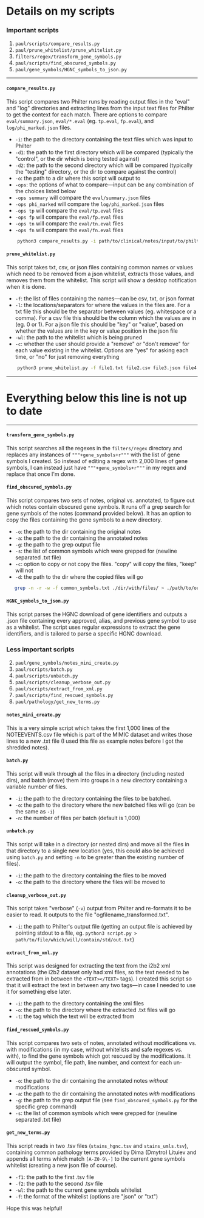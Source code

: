 # Details on my scripts
### Important scripts
1. ```paul/scripts/compare_results.py```
2. ```paul/prune_whitelist/prune_whitelist.py```
3. ```filters/regex/transform_gene_symbols.py```
4. ```paul/scripts/find_obscured_symbols.py```
5. ```paul/gene_symbols/HGNC_symbols_to_json.py```
---
#### ```compare_results.py```
This script compares two Philter runs by reading output files in the "eval" and "log" directories and extracting lines from the input text files for Philter to get the context for each match. There are options to compare ```eval/summary.json```, ```eval/*.eval``` (eg. ```tp.eval```, ```fp.eval```), and ```log/phi_marked.json``` files.
- ```-i```: the path to the directory containing the text files which was input to Philter
- ```-d1```: the path to the first directory which will be compared (typically the "control", or the dir which is being tested against)
- ```-d2```: the path to the second directory which will be compared (typically the "testing" directory, or the dir to compare against the control)
- ```-o```: the path to a dir where this script will output to
- ```-ops```: the options of what to compare—input can be any combination of the choices listed below
 - ```-ops summary``` will compare the ```eval/summary.json``` files
 - ```-ops phi_marked``` will compare the ```log/phi_marked.json``` files
 - ```-ops tp``` will compare the ```eval/tp.eval``` files
 - ```-ops fp``` will compare the ```eval/fp.eval``` files
 - ```-ops tn``` will compare the ```eval/tn.eval``` files
 - ```-ops fn``` will compare the ```eval/fn.eval``` files
```bash
    python3 compare_results.py -i path/to/clinical/notes/input/to/philter/ -d1 path/to/first/run/output/dir/ -d2 path/to/second/run/output/dir/ -o summary phi_marked tp fp tn fn
```

#### ```prune_whitelist.py```
This script takes txt, csv, or json files containing common names or values which need to be removed from a json whitelist, extracts those values, and removes them from the whitelist. This script will show a desktop notification when it is done.
- ```-f```: the list of files containing the names—can be csv, txt, or json format
- ```-l```: the locations/separators for where the values in the files are. For a txt file this should be the separator between values (eg. whitespace or a comma). For a csv file this should be the column which the  values are in (eg. 0 or 1). For a json file this should be "key" or "value", based on whether the values are in the key or value position in the json file
- ```-wl```: the path to the whitelist which is being pruned
- ```-c```: whether the user should provide a "remove" or "don't remove" for each value existing in the whitelist. Options are "yes" for asking each time, or "no" for just removing everything
```bash
    python3 prune_whitelist.py -f file1.txt file2.csv file3.json file4.json -l , 0 key value -wl path/to/the/whitelist.json -c no
```

---
# Everything below this line is not up to date
---

#### ```transform_gene_symbols.py```
This script searches all the regexes in the ```filters/regex``` directory and replaces any instances of ```"""+gene_symbols+r"""``` with the list of gene symbols I created. So instead of editing a regex with 2,000 lines of gene symbols, I can instead just have ```"""+gene_symbols+r"""``` in my regex and replace that once I'm done.

#### ```find_obscured_symbols.py```
This script compares two sets of notes, original vs. annotated, to figure out which notes contain obscured gene symbols. It runs off a grep search for gene symbols of the notes (command provided below). It has an option to copy the files containing the gene symbols to a new directory.
- ```-o```: the path to the dir containing the original notes
- ```-a```: the path to the dir containing the annotated notes
- ```-g```: the path to the grep output file
- ```-s```: the list of common symbols which were grepped for (newline separated .txt file)
- ```-c```: option to copy or not copy the files. "copy" will copy the files, "keep" will not
- ```-d```: the path to the dir where the copied files will go

```bash
   grep -n -r -w -f common_symbols.txt ./dir/with/files/ > ./path/to/outputfile.txt
```

#### ```HGNC_symbols_to_json.py```
This script parses the HGNC download of gene identifiers and outputs a .json file containing every approved, alias, and previous gene symbol to use as a whitelist. The script uses regular expressions to extract the gene identifiers, and is tailored to parse a specific HGNC download.

### Less important scripts
2. ```paul/gene_symbols/notes_mini_create.py```
3. ```paul/scripts/batch.py```
4. ```paul/scripts/unbatch.py```
5. ```paul/scripts/cleanup_verbose_out.py```
7. ```paul/scripts/extract_from_xml.py```
9. ```paul/scripts/find_rescued_symbols.py```
12. ```paul/pathology/get_new_terms.py```

#### ```notes_mini_create.py```
This is a very simple script which takes the first 1,000 lines of the NOTEEVENTS.csv file which is part of the MIMIC dataset and writes those lines to a new .txt file (I used this file as example notes before I got the shredded notes).

#### ```batch.py```
This script will walk through all the files in a directory (including nested dirs), and batch (move) them into groups in a new directory containing a variable number of files.
- ```-i```: the path to the directory containing the files to be batched.
- ```-o```: the path to the directory where the new batched files will go (can be the same as ```-i```)
- ```-n```: the number of files per batch (default is 1,000)

#### ```unbatch.py```
This script will take in a directory (or nested dirs) and move all the files in that directory to a single new location (yes, this could also be achieved using ```batch.py``` and setting ```-n``` to be greater than the existing number of files).
- ```-i```: the path to the directory containing the files to be moved
- ```-o```: the path to the directory where the files will be moved to

#### ```cleanup_verbose_out.py```
This script takes "verbose" (```-v```) output from Philter and re-formats it to be easier to read. It outputs to the file "ogfilename_transformed.txt".
- ```-i```: the path to Philter's output file (getting an output file is achieved by pointing stdout to a file, eg. ```python3 script.py > path/to/file/which/will/contain/std/out.txt```)

#### ```extract_from_xml.py```
This script was designed for extracting the text from the i2b2 xml annotations (the i2b2 dataset only had xml files, so the text needed to be extracted from in between the ```<TEXT></TEXT>``` tags). I created this script so that it will extract the text in between any two tags—in case I needed to use it for something else later.
- ```-i```: the path to the directory containing the xml files
- ```-o```: the path to the directory where the extracted .txt files will go
- ```-t```: the tag which the text will be extracted from

#### ```find_rescued_symbols.py```
This script compares two sets of notes, annotated without modifications vs. with modifications (in my case, without whitelists and safe regexes vs. with), to find the gene symbols which got rescued by the modifications. It will output the symbol, file path, line number, and context for each un-obscured symbol.
- ```-o```: the path to the dir containing the annotated notes _without_ modifications
- ```-a```: the path to the dir containing the annotated notes _with_ modifications
- ```-g```: the path to the grep output file (see ```find_obscured_symbols.py``` for the specific grep command)
- ```-s```: the list of common symbols which were grepped for (newline separated .txt file)

#### ```get_new_terms.py```
This script reads in two .tsv files (```stains_hgnc.tsv``` and ```stains_umls.tsv```), containing common pathology terms provided by Dima (Dmytro) Lituiev and appends all terms which match ```[A-Z0-9\-]``` to the current gene symbols whitelist (creating a new json file of course).
- ```-f1```: the path to the first .tsv file
- ```-f2```: the path to the second .tsv file
- ```-wl```: the path to the current gene symbols whitelist
- ```-f```: the format of the whitelist (options are "json" or "txt")

Hope this was helpful!
